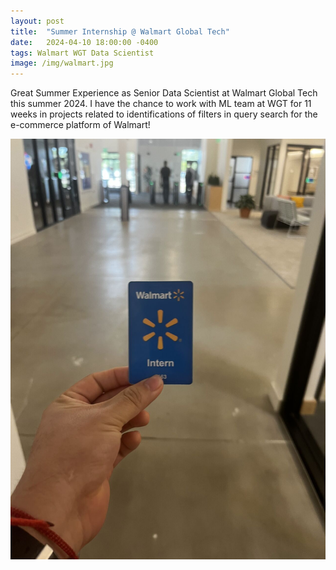 ```yaml
---
layout: post
title:  "Summer Internship @ Walmart Global Tech"
date:   2024-04-10 18:00:00 -0400
tags: Walmart WGT Data Scientist
image: /img/walmart.jpg
---
```

Great Summer Experience as Senior Data Scientist at Walmart Global Tech this summer 2024.
I have the chance to work with ML team at WGT for 11 weeks in projects related to identifications of filters in query search for the e-commerce platform of Walmart!

![](/img/walmart.jpg)


